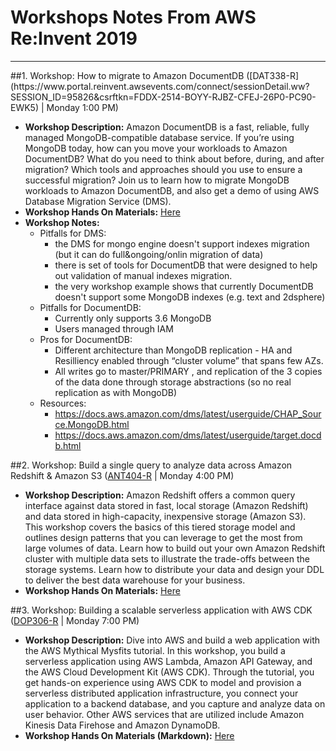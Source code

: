 # Workshops Notes From AWS Re:Invent 2019
<hr>
##1. Workshop: How to migrate to Amazon DocumentDB
([DAT338-R](https://www.portal.reinvent.awsevents.com/connect/sessionDetail.ww?SESSION_ID=95826&csrftkn=FDDX-2514-BOYY-RJBZ-CFEJ-26P0-PC90-EWK5) | Monday 1:00 PM)


* **Workshop Description:** Amazon DocumentDB is a fast, reliable, fully managed MongoDB-compatible database service. If you’re using MongoDB today, how can you move your workloads to Amazon DocumentDB? What do you need to think about before, during, and after migration? Which tools and approaches should you use to ensure a successful migration? Join us to learn how to migrate MongoDB workloads to Amazon DocumentDB, and also get a demo of using AWS Database Migration Service (DMS).
* **Workshop Hands On Materials:** [Here](http://d310sl6n0pru7e.cloudfront.net/verifydms_4.html)
* **Workshop Notes:**
  - Pitfalls for DMS:
    - the DMS for mongo engine doesn't support indexes migration (but it can do full&ongoing/onlin migration of data)
    - there is set of tools for DocumentDB that were designed to help out validation of manual indexes migration.
    - the very workshop example shows that currently DocumentDB doesn't support some MongoDB indexes (e.g. text and 2dsphere)
  - Pitfalls for DocumentDB:
    - Currently only supports 3.6 MongoDB
    - Users managed through IAM
  - Pros for DocumentDB:
    - Different architecture than MongoDB replication - HA and Resilliency enabled through “cluster volume” that spans few AZs.
    - All writes go to master/PRIMARY , and replication of the 3 copies of the data done through storage abstractions (so no real replication as with MongoDB)
  - Resources:
    - https://docs.aws.amazon.com/dms/latest/userguide/CHAP_Source.MongoDB.html
    - https://docs.aws.amazon.com/dms/latest/userguide/target.docdb.html


##2. Workshop: Build a single query to analyze data across Amazon Redshift & Amazon S3
([ANT404-R](https://www.portal.reinvent.awsevents.com/connect/sessionDetail.ww?SESSION_ID=96411&csrftkn=FDDX-2514-BOYY-RJBZ-CFEJ-26P0-PC90-EWK5) | Monday 4:00 PM)

* **Workshop Description:** Amazon Redshift offers a common query interface against data stored in fast, local storage (Amazon Redshift) and data stored in high-capacity, inexpensive storage (Amazon S3). This workshop covers the basics of this tiered storage model and outlines design patterns that you can leverage to get the most from large volumes of data. Learn how to build out your own Amazon Redshift cluster with multiple data sets to illustrate the trade-offs between the storage systems. Learn how to distribute your data and design your DDL to deliver the best data warehouse for your business.
* **Workshop Hands On Materials:** [Here](https://ant404.notebook.us-east-1.sagemaker.aws/tree)


##3. Workshop: Building a scalable serverless application with AWS CDK
([DOP306-R](https://www.portal.reinvent.awsevents.com/connect/sessionDetail.ww?SESSION_ID=96826&csrftkn=FDDX-2514-BOYY-RJBZ-CFEJ-26P0-PC90-EWK5) | Monday 7:00 PM)

* **Workshop Description:** Dive into AWS and build a web application with the AWS Mythical Mysfits tutorial. In this workshop, you build a serverless application using AWS Lambda, Amazon API Gateway, and the AWS Cloud Development Kit (AWS CDK). Through the tutorial, you get hands-on experience using AWS CDK to model and provision a serverless distributed application infrastructure, you connect your application to a backend database, and you capture and analyze data on user behavior. Other AWS services that are utilized include Amazon Kinesis Data Firehose and Amazon DynamoDB.
* **Workshop Hands On Materials (Markdown):** [Here](https://s3.amazonaws.com/ee-assets-prod-us-east-1/modules/882416f812d947c09867fae6aa4a6502/v1/readme.md)
